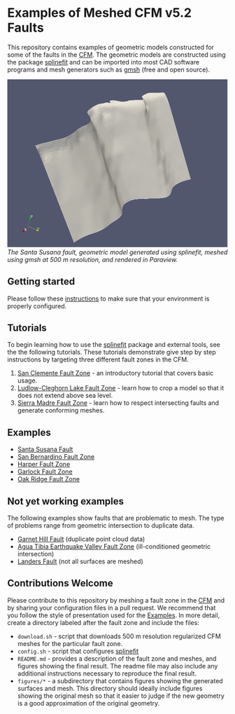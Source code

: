 # Examples of Meshed CFM v5.2 Faults

This repository contains examples of geometric models constructed for some of
the faults in the [CFM](https://www.scec.org/research/cfm). The geometric models
are constructed using the package
[splinefit](https://github.com/ooreilly/splinefit) and can be imported into most
CAD software programs and mesh generators such as [gmsh](https://gmsh.info)
(free and open source). 


![](santa_susana/figures/santa_susana_new.png)
*The Santa Susana fault, geometric model generated using splinefit, meshed using
gmsh at 500 m resolution, and rendered in Paraview.*

## Getting started
Please follow these [instructions](start.md) to make sure that your environment
is properly configured.

## Tutorials
To begin learning how to use the
[splinefit](https://github.com/ooreilly/splinefit) package and external tools,
see the the following tutorials. These tutorials demonstrate give step by step
instructions by targeting three different fault zones in the CFM. 

1. [San Clemente Fault Zone](san_clemente/) - an introductory tutorial that covers
   basic usage.
2. [Ludlow-Cleghorn Lake Fault Zone](ludlow_cleghorn/) - learn how to
   crop a model so that it does not extend above sea level.
3. [Sierra Madre Fault Zone](sierra_madre/) - learn how to respect intersecting
   faults and generate conforming meshes.


## Examples

* [Santa Susana Fault](santa_susana/)
* [San Bernardino Fault Zone](san_bernardino/)
* [Harper Fault Zone](harper/)
* [Garlock Fault Zone](garlock/)
* [Oak Ridge Fault Zone](oak_ridge/)

## Not yet working examples
The following examples show faults that are problematic to mesh. The type of
problems range from geometric intersection to duplicate data.
* [Garnet Hill Fault](garnet_hill/) (duplicate point cloud data)
* [Agua Tibia Earthquake Valley Fault Zone](agua_tibia/) (ill-conditioned geometric intersection)
* [Landers Fault](landers/) (not all surfaces are meshed)



## Contributions Welcome

Please contribute to this repository by meshing a fault zone in the
[CFM](https://www.scec.org/research/cfm) and by sharing your configuration files in
a pull request. We recommend that you follow the style of presentation used for
the [Examples](#examples). In more detail, create a directory labeled after the fault zone
and include the files:
* `download.sh` - script that downloads 500 m resolution regularized CFM meshes
  for the particular fault zone.
* `config.sh` - script that configures [splinefit](https://github.com/ooreilly/splinefit)
* `README.md` - provides a description of the fault zone and meshes, and figures showing
  the final result. The readme file may also include any additional instructions
  necessary to reproduce the final result.
* `figures/*` - a subdirectory that contains figures showing the generated
  surfaces and mesh. This directory should ideally include figures showing the
  original mesh so that it easier to judge if the new geometry is a good
  approximation of the original geometry. 

